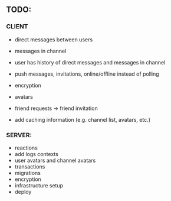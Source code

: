 ## TODO:

### CLIENT

* direct messages between users
* messages in channel
* user has history of direct messages and messages in channel
* push messages, invitations, online/offline instead of polling
* encryption
* avatars


* friend requests -> friend invitation
* add caching information (e.g. channel list, avatars, etc.)

### SERVER:

* reactions
* add logs contexts
* user avatars and channel avatars
* transactions
* migrations
* encryption
* infrastructure setup
* deploy
